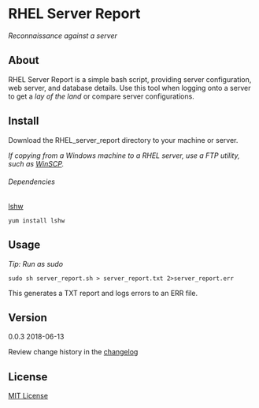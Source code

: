 # RHEL Server Report

_Reconnaissance against a server_

## About

RHEL Server Report is a simple bash script, providing server configuration, web server, and database details. Use this tool when logging onto a server to get a _lay of the land_ or compare server configurations.

## Install

Download the RHEL_server_report directory to your machine or server.

_If copying from a Windows machine to a RHEL server, use a FTP utility, such as [WinSCP](https://winscp.net/eng/index.php)._

###### Dependencies

[lshw](https://github.com/lyonel/lshw)

`yum install lshw`

## Usage

_Tip: Run as sudo_

`sudo sh server_report.sh > server_report.txt 2>server_report.err`

This generates a TXT report and logs errors to an ERR file.

## Version

0.0.3
2018-06-13

Review change history in the [changelog](CHANGELOG.md)

## License

[MIT License](LICENSE)
